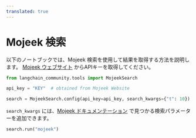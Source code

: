 ```yaml
---
translated: true
---
```


# Mojeek 検索

以下のノートブックでは、Mojeek 検索を使用して結果を取得する方法を説明します。 [Mojeek ウェブサイト](https://www.mojeek.com/services/search/web-search-api/) からAPIキーを取得してください。

```python
from langchain_community.tools import MojeekSearch
```

```python
api_key = "KEY"  # obtained from Mojeek Website
```

```python
search = MojeekSearch.config(api_key=api_key, search_kwargs={"t": 10})
```

`search_kwargs` には、[Mojeek ドキュメンテーション](https://www.mojeek.com/support/api/search/request_parameters.html) で見つかる検索パラメーターを追加できます。

```python
search.run("mojeek")
```
